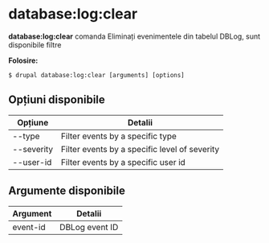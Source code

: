 # database:log:clear
**database:log:clear** comanda Eliminați evenimentele din tabelul DBLog, sunt disponibile filtre

**Folosire:**
```
$ drupal database:log:clear [arguments] [options] 
```

## Opțiuni disponibile
Opțiune | Detalii
-------|-------------
--type | Filter events by a specific type
--severity | Filter events by a specific level of severity
--user-id | Filter events by a specific user id

## Argumente disponibile
Argument | Detalii
---------|-------------
event-id | DBLog event ID
